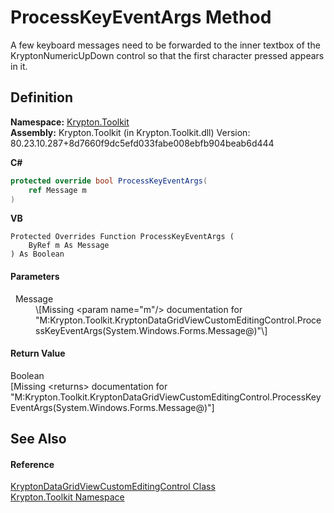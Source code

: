 # ProcessKeyEventArgs Method


A few keyboard messages need to be forwarded to the inner textbox of the KryptonNumericUpDown control so that the first character pressed appears in it.



## Definition
**Namespace:** <a href="79d2eac2-21f4-54ff-7552-b20c33c30600.md">Krypton.Toolkit</a>  
**Assembly:** Krypton.Toolkit (in Krypton.Toolkit.dll) Version: 80.23.10.287+8d7660f9dc5efd033fabe008ebfb904beab6d444

**C#**
``` C#
protected override bool ProcessKeyEventArgs(
	ref Message m
)
```
**VB**
``` VB
Protected Overrides Function ProcessKeyEventArgs ( 
	ByRef m As Message
) As Boolean
```



#### Parameters
<dl><dt>  Message</dt><dd>\[Missing &lt;param name="m"/&gt; documentation for "M:Krypton.Toolkit.KryptonDataGridViewCustomEditingControl.ProcessKeyEventArgs(System.Windows.Forms.Message@)"\]</dd></dl>

#### Return Value
Boolean  
\[Missing &lt;returns&gt; documentation for "M:Krypton.Toolkit.KryptonDataGridViewCustomEditingControl.ProcessKeyEventArgs(System.Windows.Forms.Message@)"\]

## See Also


#### Reference
<a href="25d4ceac-33b1-c8c2-c8b3-0ebec97cf707.md">KryptonDataGridViewCustomEditingControl Class</a>  
<a href="79d2eac2-21f4-54ff-7552-b20c33c30600.md">Krypton.Toolkit Namespace</a>  
